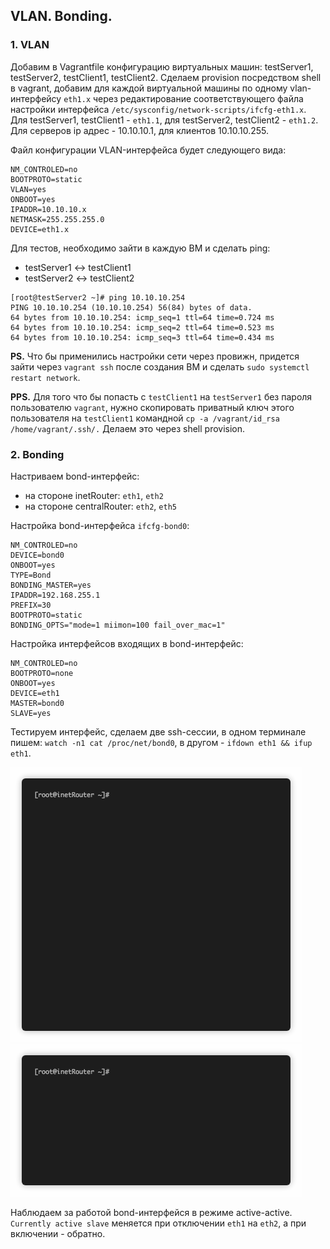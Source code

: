 ## VLAN. Bonding.

### 1. VLAN

Добавим в Vagrantfile конфигурацию виртуальных машин: testServer1, testServer2, testClient1, testClient2. Сделаем provision посредством shell в vagrant, добавим для каждой виртуальной машины по одному vlan-интерфейсу `eth1.x` через редактирование соответствующего файла настройки интерфейса `/etc/sysconfig/network-scripts/ifcfg-eth1.x`. Для testServer1, testClient1 - `eth1.1`, для testServer2, testClient2 - `eth1.2`. Для серверов ip адрес - 10.10.10.1, для клиентов 10.10.10.255.

Файл конфигурации VLAN-интерфейса будет следующего вида:

```
NM_CONTROLED=no
BOOTPROTO=static
VLAN=yes
ONBOOT=yes
IPADDR=10.10.10.x
NETMASK=255.255.255.0
DEVICE=eth1.x
```

Для тестов, необходимо зайти в каждую ВМ и сделать ping:

- testServer1 <-> testClient1
- testServer2 <-> testClient2

```
[root@testServer2 ~]# ping 10.10.10.254
PING 10.10.10.254 (10.10.10.254) 56(84) bytes of data.
64 bytes from 10.10.10.254: icmp_seq=1 ttl=64 time=0.724 ms
64 bytes from 10.10.10.254: icmp_seq=2 ttl=64 time=0.523 ms
64 bytes from 10.10.10.254: icmp_seq=3 ttl=64 time=0.434 ms
```

**PS.**
Что бы применились настройки сети через провижн, придется зайти через `vagrant ssh` после создания ВМ и сделать `sudo systemctl restart network`.

**PPS.**
Для того что бы попасть с `testClient1` на `testServer1` без пароля пользователю `vagrant`, нужно скопировать приватный ключ этого пользователя на `testClient1` командной `cp -a /vagrant/id_rsa /home/vagrant/.ssh/.` Делаем это через shell provision.

### 2. Bonding

Настриваем bond-интерфейс:

- на стороне inetRouter: `eth1`, `eth2`
- на стороне centralRouter: `eth2`, `eth5`

Настройка bond-интерфейса `ifcfg-bond0`:

```
NM_CONTROLED=no
DEVICE=bond0
ONBOOT=yes
TYPE=Bond
BONDING_MASTER=yes
IPADDR=192.168.255.1
PREFIX=30
BOOTPROTO=static
BONDING_OPTS="mode=1 miimon=100 fail_over_mac=1"
```

Настройка интерфейсов входящих в bond-интерфейс:

```
NM_CONTROLED=no
BOOTPROTO=none
ONBOOT=yes
DEVICE=eth1
MASTER=bond0
SLAVE=yes 
```


Тестируем интерфейс, сделаем две ssh-сессии, в одном терминале пишем: `watch -n1 cat /proc/net/bond0`, в другом - `ifdown eth1 && ifup eth1`.

![ssh1](pic/pic01.gif)
![ssh2](pic/pic02.gif)


Наблюдаем за работой bond-интерфейся в режиме active-active. `Currently active slave` меняется при отключении `eth1` на `eth2`, а при включении - обратно.
